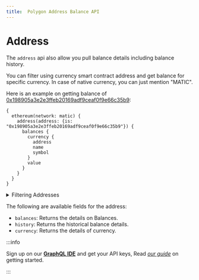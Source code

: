 ```yaml
---
title:  Polygon Address Balance API
---
```



<head>
<meta name="title" content="Polygon Address Balance API"/>
<meta name="description" content= "Polygon balance API will help get the balance or balance history of any address or smart contract on the Polygon blockchain."/>
<meta name="keywords" content="polygon api, polygon balance, polygon balance history, polygon python api, polygon nft api, polygon scan api, polygon matic api, polygon api docs, polygon crypto api, polygon blockchain api,matic network api"/>
<meta name="robots" content="index, follow"/>
<meta http-equiv="Content-Type" content="text/html; charset=utf-8"/>
<meta name="language" content="English"/>

<!-- Open Graph / Facebook -->
<meta property="og:type" content="website" />
<meta property="og:title" content="Polygon Address Balance API" />
<meta property="og:description" content="Polygon balance API will help get the balance or balance history of any address or smart contract on the Polygon blockchain." />

<!-- Twitter -->
<meta property="twitter:card" content="summary_large_image" />
<meta property="twitter:title" content="Polygon Address Balance API" />
<meta property="twitter:description" content="Polygon balance API will help get the balance or balance history of any address or smart contract on the Polygon blockchain." />
</head>

# Address

The `address` api also allow you pull balance details including balance history.

You can filter using currency smart contract address and get balance for specific currency. In case of native currency, you can just mention "MATIC".

Here is an example on getting balance of [0x198905a3e2e3ffeb20169adf9ceaf0f9e66c35b9](https://explorer.bitquery.io/matic/address/0x198905a3e2e3ffeb20169adf9ceaf0f9e66c35b9):

```
{
  ethereum(network: matic) {
    address(address: {is: "0x198905a3e2e3ffeb20169adf9ceaf0f9e66c35b9"}) {
      balances {
        currency {
          address
          name
          symbol
        }
        value
      }
    }
  }
}

```

<details>
<summary>Filtering Addresses</summary>
- `address`: Filter by a specific address or a list of addresses.
- `currency` : In `balances` we can filter using currency address.
- `history` :  You can get the balance history of an address and use block height and timestamp as filters.

</details>

The following are available fields for the address:

- `balances`: Returns the details on Balances.
- `history`: Returns the historical balance details.
- `currency`: Returns the details of currency.



:::info

Sign up on our **[GraphQL IDE](https://ide.bitquery.io/)** and get your API keys, Read _[our guide](/docs/graphql-ide/how-to-start/)_ on getting started.

:::